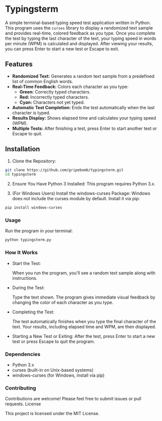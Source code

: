 # Typingsterm

A simple terminal-based typing speed test application written in Python. This program uses the `curses` library to display a randomized text sample and provides real-time, colored feedback as you type. Once you complete the test by typing the last character of the text, your typing speed in words per minute (WPM) is calculated and displayed. After viewing your results, you can press Enter to start a new test or Escape to exit.

## Features

- **Randomized Text:** Generates a random text sample from a predefined list of common English words.
- **Real-Time Feedback:** Colors each character as you type:
  - **Green:** Correctly typed characters.
  - **Red:** Incorrectly typed characters.
  - **Cyan:** Characters not yet typed.
- **Automatic Test Completion:** Ends the test automatically when the last character is typed.
- **Results Display:** Shows elapsed time and calculates your typing speed (WPM).
- **Multiple Tests:** After finishing a test, press Enter to start another test or Escape to quit.

## Installation

1. Clone the Repository:

```bash
git clone https://github.com/gripebomb/typingsterm.git
cd typingsterm
```

2. Ensure You Have Python 3 Installed:  This program requires Python 3.x.

3. (For Windows Users) Install the windows-curses Package:
Windows does not include the curses module by default. Install it via pip:

```bash
pip install windows-curses
```

### Usage

Run the program in your terminal:

```bash
python typingsterm.py
```

### How It Works

- Start the Test:

    When you run the program, you'll see a random text sample along with instructions.

- During the Test:

    Type the text shown. The program gives immediate visual feedback by changing the color of each character as you type.

- Completing the Test:

    The test automatically finishes when you type the final character of the text. Your results, including elapsed time and WPM, are then displayed.

- Starting a New Test or Exiting:
    After the test, press Enter to start a new test or press Escape to quit the program.

### Dependencies

- Python 3.x
- curses (built-in on Unix-based systems)
- windows-curses (for Windows, install via pip)

### Contributing

Contributions are welcome! Please feel free to submit issues or pull requests.
License

This project is licensed under the MIT License.
